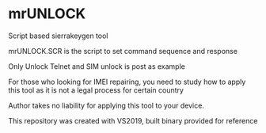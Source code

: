 # mrUNLOCK
Script based sierrakeygen tool

mrUNLOCK.SCR is the script to set command sequence and response

Only Unlock Telnet and SIM unlock is post as example

For those who looking for IMEI repairing, you need to study how to apply this tool as it is not a legal process for certain country

Author takes no liability for applying this tool to your device.

This repository was created with VS2019, built binary provided for reference
